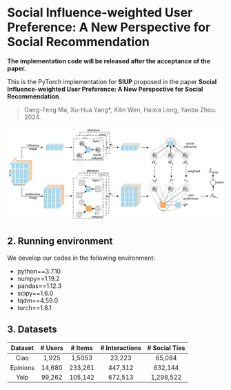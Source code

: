  # Social Influence-weighted User Preference: A New Perspective for Social Recommendation

**The implementation code will be released after the acceptance of the paper.**

This is the PyTorch implementation for **SIUP** proposed in the paper **Social Influence-weighted User Preference: A New Perspective for Social Recommendation**.

> Gang-Feng Ma, Xu-Hua Yang*, Xilin Wen, Haixia Long, Yanbo Zhou. 2024.

 ![framework.png](framework.png)

## 2. Running environment

We develop our codes in the following environment:

- python==3.7.10
- numpy==1.19.2
- pandas==1.12.3
- scipy==1.6.0
- tqdm==4.59.0
- torch==1.8.1

## 3. Datasets

| Dataset  | # Users | # Items | # Interactions | # Social Ties |
| :------: | :-----: |:-------:|:--------------:|:-------------:|
|   Ciao   |  1,925  | 1,5053  |     23,223     |    65,084     |
| Epinions | 14,680  | 233,261 |    447,312     |    632,144    |
|   Yelp   |  99,262 | 105,142 |    672,513     |   1,298,522   |
